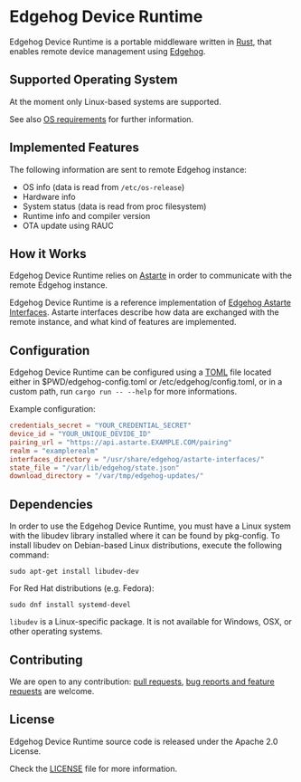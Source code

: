 <!---
  Copyright 2022 SECO Mind Srl

  SPDX-License-Identifier: Apache-2.0
-->

# Edgehog Device Runtime

Edgehog Device Runtime is a portable middleware written in [Rust](https://www.rust-lang.org/), that
enables remote device management using
[Edgehog](https://github.com/edgehog-device-manager/edgehog).

## Supported Operating System

At the moment only Linux-based systems are supported.

See also [OS requirements](doc/os_requirements.md) for further information.

## Implemented Features

The following information are sent to remote Edgehog instance:
- OS info (data is read from `/etc/os-release`)
- Hardware info
- System status (data is read from proc filesystem)
- Runtime info and compiler version
- OTA update using RAUC

## How it Works

Edgehog Device Runtime relies on [Astarte](https://github.com/astarte-platform/astarte) in order to
communicate with the remote Edgehog instance.

Edgehog Device Runtime is a reference implementation of
[Edgehog Astarte Interfaces](https://github.com/edgehog-device-manager/edgehog-astarte-interfaces).
Astarte interfaces describe how data are exchanged with the remote instance, and what kind of
features are implemented.

## Configuration

Edgehog Device Runtime can be configured using a [TOML](https://en.wikipedia.org/wiki/TOML) file located either in $PWD/edgehog-config.toml or /etc/edgehog/config.toml, or in a custom path, run `cargo run -- --help` for more informations.

Example configuration:
```toml
credentials_secret = "YOUR_CREDENTIAL_SECRET"
device_id = "YOUR_UNIQUE_DEVIDE_ID"
pairing_url = "https://api.astarte.EXAMPLE.COM/pairing"
realm = "examplerealm"
interfaces_directory = "/usr/share/edgehog/astarte-interfaces/"
state_file = "/var/lib/edgehog/state.json"
download_directory = "/var/tmp/edgehog-updates/"
```

## Dependencies

In order to use the Edgehog Device Runtime, you must have a Linux system with the libudev library installed where it can be found by pkg-config. To install libudev on Debian-based Linux distributions, execute the following command:

```
sudo apt-get install libudev-dev
```

For Red Hat distributions (e.g. Fedora):

```
sudo dnf install systemd-devel
```

`libudev` is a Linux-specific package. It is not available for Windows, OSX, or other operating systems.

## Contributing

We are open to any contribution:
[pull requests](https://github.com/edgehog-device-manager/edgehog-device-runtime/pulls),
[bug reports and feature requests](https://github.com/edgehog-device-manager/edgehog-device-runtime/issues)
are welcome.

## License

Edgehog Device Runtime source code is released under the Apache 2.0 License.

Check the [LICENSE](LICENSE) file for more information.
